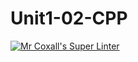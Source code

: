 # Unit1-02-CPP
[![Mr Coxall's Super Linter](https://github.com/ICS3U-C-Programming-JulienL/Unit1-02-CPP/workflows/Mr%20Coxall's%20Super%20Linter/badge.svg)](https://github.com/ICS3U-C-Programming-JulienL/Unit1-02-CPP/actions/)
